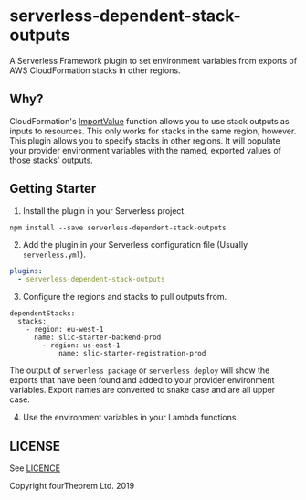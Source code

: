 # serverless-dependent-stack-outputs

A Serverless Framework plugin to set environment variables from exports of AWS CloudFormation stacks in other regions.

## Why?

CloudFormation's [ImportValue](https://docs.aws.amazon.com/AWSCloudFormation/latest/UserGuide/intrinsic-function-reference-importvalue.html) function allows you to use stack outputs as inputs to resources. This only works for stacks in the same region, however. This plugin allows you to specify stacks in other regions. It will populate your provider environment variables with the named, exported values of those stacks' outputs.

## Getting Starter

1. Install the plugin in your Serverless project.

```
npm install --save serverless-dependent-stack-outputs
```

2. Add the plugin in your Serverless configuration file (Usually `serverless.yml`).

```yml
plugins:
  - serverless-dependent-stack-outputs
```

3. Configure the regions and stacks to pull outputs from.

```
dependentStacks:
  stacks:
    - region: eu-west-1
      name: slic-starter-backend-prod
		- region: us-east-1
			name: slic-starter-registration-prod
```

The output of `serverless package` or `serverless deploy` will show the exports that have been found and added to your provider environment variables. Export names are converted to snake case and are all upper case.

4. Use the environment variables in your Lambda functions.


## LICENSE

See [LICENCE](LICENCE)

Copyright fourTheorem Ltd. 2019
